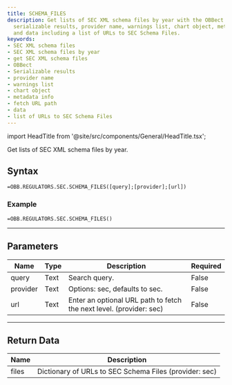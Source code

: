 ```yaml
---
title: SCHEMA_FILES
description: Get lists of SEC XML schema files by year with the OBBect function. Returns
  serializable results, provider name, warnings list, chart object, metadata info,
  and data including a list of URLs to SEC Schema Files.
keywords: 
- SEC XML schema files
- SEC XML schema files by year
- get SEC XML schema files
- OBBect
- Serializable results
- provider name
- warnings list
- chart object
- metadata info
- fetch URL path
- data
- list of URLs to SEC Schema Files
---
```


<!-- markdownlint-disable MD033 -->
import HeadTitle from '@site/src/components/General/HeadTitle.tsx';

<HeadTitle title="REGULATORS.SEC.SCHEMA_FILES | OpenBB Add-in for Excel Docs" />

Get lists of SEC XML schema files by year.

## Syntax

```excel wordwrap
=OBB.REGULATORS.SEC.SCHEMA_FILES([query];[provider];[url])
```

### Example

```excel wordwrap
=OBB.REGULATORS.SEC.SCHEMA_FILES()
```

---

## Parameters

| Name | Type | Description | Required |
| ---- | ---- | ----------- | -------- |
| query | Text | Search query. | False |
| provider | Text | Options: sec, defaults to sec. | False |
| url | Text | Enter an optional URL path to fetch the next level. (provider: sec) | False |

---

## Return Data

| Name | Description |
| ---- | ----------- |
| files | Dictionary of URLs to SEC Schema Files (provider: sec) |
